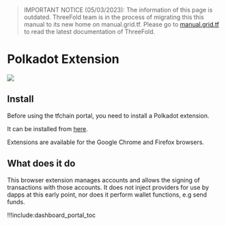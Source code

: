 > IMPORTANT NOTICE (05/03/2023): 
The information of this page is outdated. ThreeFold team is in the process of migrating this this manual to its new home on manual.grid.tf. Please go to [manual.grid.tf](https://manual.grid.tf/) to read the latest documentation of ThreeFold.

# Polkadot Extension

![ ](img/polkadot_extension_.png)

## Install

Before using the tfchain portal, you need to install a Polkadot extension.

It can be installed from [here](https://polkadot.js.org/extension/).

Extensions are available for the Google Chrome and Firefox browsers.

## What does it do

This browser extension manages accounts and allows the signing of transactions with those accounts. It does not inject providers for use by dapps at this early point, nor does it perform wallet functions, e.g send funds.

!!!include:dashboard_portal_toc
